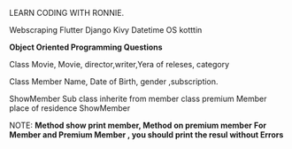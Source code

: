 LEARN CODING WITH RONNIE.

Webscraping
Flutter
Django
Kivy
Datetime
OS
kotttin


**Object Oriented Programming Questions**

Class Movie,
Movie, director,writer,Yera of releses, category

Class Member
Name, Date of Birth, gender ,subscription.

ShowMember
Sub class inherite from member
        class premium Member
            place of residence
   ShowMember
   
   
  NOTE:
        **Method show print member, Method on premium member**
        **For Member and Premium Member , you should print the resul without Errors**
